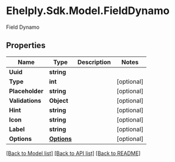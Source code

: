 # Ehelply.Sdk.Model.FieldDynamo
Field Dynamo

## Properties

Name | Type | Description | Notes
------------ | ------------- | ------------- | -------------
**Uuid** | **string** |  | 
**Type** | **int** |  | [optional] 
**Placeholder** | **string** |  | [optional] 
**Validations** | **Object** |  | [optional] 
**Hint** | **string** |  | [optional] 
**Icon** | **string** |  | [optional] 
**Label** | **string** |  | [optional] 
**Options** | [**Options**](Options.md) |  | [optional] 

[[Back to Model list]](../README.md#documentation-for-models) [[Back to API list]](../README.md#documentation-for-api-endpoints) [[Back to README]](../README.md)

